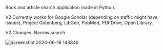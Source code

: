 Book and article search application made in Python.

V2 Currently works for Google Scholar (depending on traffic might have issues), Project Gutenberg, LibGen, PubMed, PDFDrive, Open Library. 

V2 Changes: Narrow search.

![Screenshot 2024-06-19 143846](https://github.com/inpulsus/Give-Source/assets/101392613/cf8495fd-6c61-4433-b70a-ccd27b8a3806)


